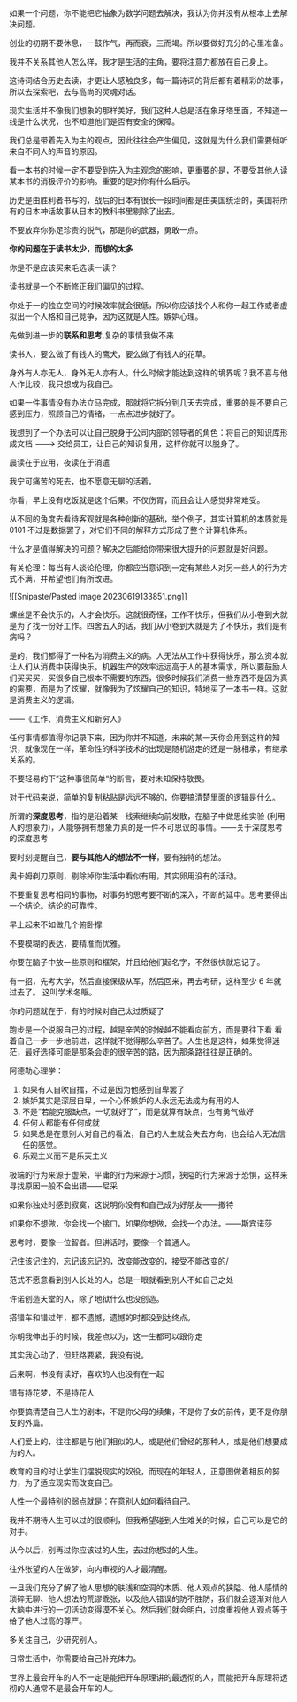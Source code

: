 如果一个问题，你不能把它抽象为数学问题去解决，我认为你并没有从根本上去解决问题。

创业的初期不要休息，一鼓作气，再而衰，三而竭。所以要做好充分的心里准备。

我并不关系其他人怎么样，我才是生活的主角，要将注意力都放在自己身上。

这诗词结合历史去读，才更让人感触良多，每一篇诗词的背后都有着精彩的故事，所以去探索吧，去与高尚的灵魂对话。

现实生活并不像我们想象的那样美好，我们这种人总是活在象牙塔里面，不知道一线是什么状况，也不知道他们是否有安全的保障。

我们总是带着先入为主的观点，因此往往会产生偏见，这就是为什么我们需要倾听来自不同人的声音的原因。

看一本书的时候一定不要受到先入为主观念的影响，更重要的是，不要受其他人读某本书的消极评价的影响。重要的是对你有什么启示。

历史是由胜利者书写的，战后的日本有很长一段时间都是由美国统治的，美国将所有的日本神话故事从日本的教科书里剔除了出去。

不要放弃你弥足珍贵的锐气，那是你的武器，勇敢一点。

**你的问题在于读书太少，而想的太多**

你是不是应该买来毛选读一读？

读书就是一个不断修正我们偏见的过程。

你处于一的独立空间的时候效率就会很低，所以你应该找个人和你一起工作或者虚拟出一个人格和自己竞争，因为这就是人性。嫉妒心理。

先做到进一步的**联系和思考**,复杂的事情我做不来

读书人，要么做了有钱人的鹰犬，要么做了有钱人的花草。

身外有人亦无人，身外无人亦有人。什么时候才能达到这样的境界呢？我不喜与他人作比较，我只想成为我自己。

如果一件事情没有办法立马完成，那就将它拆分到几天去完成，重要的是不要自己感到压力，照顾自己的情绪，一点点进步就好了。

我想到了一个办法可以让自己脱身于公司内部的领导者的角色：将自己的知识库形成文档 ---> 交给员工，让自己的知识复用，这样你就可以脱身了。

晨读在于应用，夜读在于消遣

我宁可痛苦的死去，也不愿意无聊的活着。

你看，早上没有吃饭就是这个后果。不仅伤胃，而且会让人感觉非常难受。

从不同的角度去看待客观就是各种创新的基础，举个例子，其实计算机的本质就是 0101 不过是数据罢了，对它们不同的解释方式形成了整个计算机体系。

什么才是值得解决的问题？解决之后能给你带来很大提升的问题就是好问题。

有关伦理：每当有人谈论伦理，你都应当意识到一定有某些人对另一些人的行为方式不满，并希望他们有所改进。

![[Snipaste/Pasted image 20230619133851.png]]  

螺丝是不会快乐的，人才会快乐。这就很奇怪，工作不快乐，但我们从小卷到大就是为了找一份好工作。四舍五入的话，我们从小卷到大就是为了不快乐，我们是有病吗？

是的，我们都得了一种名为消费主义的病。人无法从工作中获得快乐，那么资本就让人们从消费中获得快乐。机器生产的效率远远高于人的基本需求，所以要鼓励人们买买买，买很多自己根本不需要的东西，很多时候我们消费一些东西不是因为真的需要，而是为了炫耀，就像我为了炫耀自己的知识，特地买了一本书一样。这就是消费主义的逻辑。

——《工作、消费主义和新穷人》

任何事情都值得你记录下来，因为你并不知道，未来的某一天你会用到这样的知识，就像现在一样，革命性的科学技术的出现是随机游走的还是一脉相承，有继承关系的。

不要轻易的下”这种事很简单“的断言，要对未知保持敬畏。

对于代码来说，简单的复制粘贴是远远不够的，你要搞清楚里面的逻辑是什么。

所谓的**深度思考**，指的是沿着某一线索继续向前发散，在脑子中做思维实验 (利用人的想象力)，人能够拥有想象力真的是一件不可思议的事情。——关于深度思考的深度思考

要时刻提醒自己，**要与其他人的想法不一样**，要有独特的想法。

奥卡姆剃刀原则，剔除掉你生活中看似有用，其实卵用没有的活动。

不要重复思考相同的事物，对事务的思考要不断的深入，不断的延申。思考要得出一个结论。结论的可靠性。

早上起来不如做几个俯卧撑

不要模糊的表达，要精准而优雅。

你要在脑子中放一些原则和框架，并且给他们起名字，不然很快就忘记了。  

有一招，先考大学，然后直接保级从军，然后回来，再去考研，这样至少 6 年就过去了。 这叫学术冬眠。

你的问题就在于，有的时候对自己太过质疑了

跑步是一个说服自己的过程，越是辛苦的时候越不能看向前方，而是要往下看 看着自己一步一步地前进，这样就不觉得那么辛苦了。人生也是这样，如果觉得迷茫，最好选择可能是那条会走的很辛苦的路，因为那条路往往是正确的。

阿德勒心理学：

1. 如果有人自吹自擂，不过是因为他感到自卑罢了
2. 嫉妒其实是深层自卑，一个心怀嫉妒的人永远无法成为有用的人
3. 不是“若能克服缺点，一切就好了”，而是就算有缺点，也有勇气做好
4. 任何人都能有任何成就
5. 如果总是在意别人对自己的看法，自己的人生就会失去方向，也会给人无法信任的感觉。
6. 乐观主义而不是乐天主义

极端的行为来源于虚荣，平庸的行为来源于习惯，狭隘的行为来源于恐惧，这样来寻找原因一般不会出错——尼采

如果你独处时感到寂寞，这说明你没有和自己成为好朋友——撒特

如果你不想做，你会找一个接口。如果你想做，会找一个办法。——斯宾诺莎

思考时，要像一位智者。但讲话时，要像一个普通人。

记住该记住的，忘记该忘记的，改变能改变的，接受不能改变的/

范式不愿意看到别人长处的人，总是一眼就看到别人不如自己之处

许诺创造天堂的人，除了地狱什么也没创造。

搭错车和错过年，都不遗憾，遗憾的时都没到达终点。

你朝我伸出手的时候，我差点以为，这一生都可以跟你走

其实我心动了，但赶路要紧，我没有说。

后来啊，书没有读好，喜欢的人也没有在一起

错有持花梦，不是持花人

你要搞清楚自己人生的剧本，不是你父母的续集，不是你子女的前传，更不是你朋友的外篇。

人们爱上的，往往都是与他们相似的人，或是他们曾经的那种人，或是他们想要成为的人。

教育的目的时让学生们摆脱现实的奴役，而现在的年轻人，正意图做着相反的努力，为了适应现实而改变自己。

人性一个最特别的弱点就是：在意别人如何看待自己。

我并不期待人生可以过的很顺利，但我希望碰到人生难关的时候，自己可以是它的对手。

从今以后，别再过你应该过的人生，去过你想过的人生。

往外张望的人在做梦，向内审视的人才最清醒。

一旦我们充分了解了他人思想的肤浅和空洞的本质、他人观点的狭隘、他人感情的琐碎无聊、他人想法的荒谬乖张，以及他人错误的防不胜防，我们就会逐渐对他人大脑中进行的一切活动变得漠不关心。然后我们就会明白，过度重视他人观点等于给了他人过高的尊严。

多关注自己，少研究别人。

日常生活中，你需要给自己补充体力。

世界上最会开车的人不一定是能把开车原理讲的最透彻的人，而能把开车原理将透彻的人通常不是最会开车的人。
